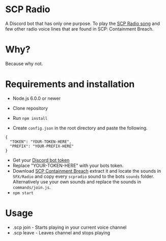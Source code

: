# SCP Radio
A Discord bot that has only one purpose. To play the [SCP Radio song](https://www.youtube.com/watch?v=gjQHPblDtd8) and few other radio voice lines that are found in SCP: Containment Breach.

# Why?
Because why not.

# Requirements and installation
- Node.js 6.0.0 or newer

- Clone repository
- Run `npm install`
- Create `config.json` in the root directory and paste the following.
```
{
  "TOKEN": "YOUR-TOKEN-HERE",
  "PREFIX": "YOUR-PREFIX-HERE"
}
```
- Get your [Discord bot token](https://discordapp.com/developers/applications/)
- Replace "YOUR-TOKEN-HERE" with your bots token.
- Download [SCP Containment Breach](http://www.scpcbgame.com/) extract it and locate the sounds in `SFX/Radio` and copy every `scpradio` sound to the bots `sounds` folder. Alternatively use your own sounds and replace the sounds in `commands/join.js`.
- `npm start`

# Usage
- .scp join - Starts playing in your current voice channel
- .scp leave - Leaves channel and stops playing